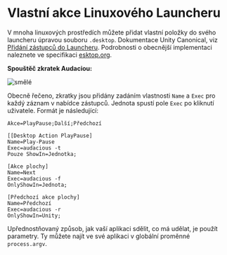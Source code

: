 # Vlastní akce Linuxového Launcheru

V mnoha linuxových prostředích můžete přidat vlastní položky do svého launcheru úpravou souboru `.desktop`. Dokumentace Unity Canonical, viz [Přidání zástupců do Launcheru](https://help.ubuntu.com/community/UnityLaunchersAndDesktopFiles#Adding_shortcuts_to_a_launcher). Podrobnosti o obecnější implementaci naleznete ve specifikaci [<unk> esktop.org](https://specifications.freedesktop.org/desktop-entry-spec/1.1/ar01s11.html).

__Spouštěč zkratek Audaciou:__

![smělé](https://help.ubuntu.com/community/UnityLaunchersAndDesktopFiles?action=AttachFile&do=get&target=shortcuts.png)

Obecně řečeno, zkratky jsou přidány zadáním vlastnosti `Name` a `Exec` pro každý záznam v nabídce zástupců. Jednota spustí pole `Exec` po kliknutí uživatele. Formát je následující:

```plaintext
Akce=PlayPause;Další;Předchozí

[[Desktop Action PlayPause]
Name=Play-Pause
Exec=audacious -t
Pouze ShowIn=Jednotka;

[Akce plochy]
Name=Next
Exec=audacious -f
OnlyShowIn=Jednota;

[Předchozí akce plochy]
Name=Předchozí
Exec=audacious -r
OnlyShowIn=Unity;
```

Upřednostňovaný způsob, jak vaší aplikaci sdělit, co má udělat, je použít parametry. Ty můžete najít ve své aplikaci v globální proměnné `process.argv`.
